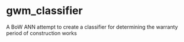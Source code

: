 # gwm_classifier
A BoW ANN attempt to create a classifier for determining the warranty period of construction works
